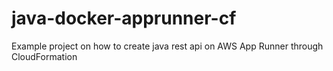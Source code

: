 # java-docker-apprunner-cf
Example project on how to create java rest api on AWS App Runner through CloudFormation

